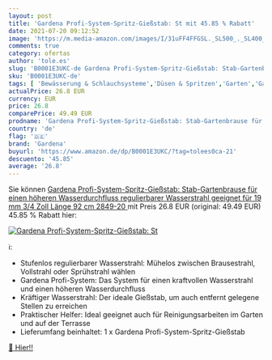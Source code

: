 ```yaml
---
layout: post
title: 'Gardena Profi-System-Spritz-Gießstab: St mit 45.85 % Rabatt'
date: 2021-07-20 09:12:52
image: 'https://m.media-amazon.com/images/I/31uFF4FFGSL._SL500_._SL400_.jpg'
comments: true
category: ofertas
author: 'tole.es'
slug: 'B0001E3UKC-de Gardena Profi-System-Spritz-Gießstab: Stab-Gartenbrause...'
sku: 'B0001E3UKC-de'
tags: [ 'Bewässerung & Schlauchsysteme','Düsen & Spritzen','Garten','Garten- & Bewässerungsgeräte','Gartenschläuche & Zubehör','Ventile & Verbindungen','gardena', ]
actualPrice: 26.8 EUR
currency: EUR
price: 26.8
comparePrice: 49.49 EUR
prodname: 'Gardena Profi-System-Spritz-Gießstab: Stab-Gartenbrause für einen höheren Wasserdurchfluss  regulierbarer Wasserstrahl  geeignet für 19 mm  3/4 Zoll   Länge 92 cm  2849-20 '
country: 'de'
flag: '🇩🇪'
brand: 'Gardena'
buyurl: 'https://www.amazon.de/dp/B0001E3UKC/?tag=tolees0ca-21'
descuento: '45.85'
average: '26.8'
---
```


Sie können [Gardena Profi-System-Spritz-Gießstab: Stab-Gartenbrause für einen höheren Wasserdurchfluss  regulierbarer Wasserstrahl  geeignet für 19 mm  3/4 Zoll   Länge 92 cm  2849-20 ](https://www.amazon.de/dp/B0001E3UKC/?tag=tolees0ca-21) mit Preis 26.8 EUR (original: 49.49 EUR) 45.85 % Rabatt hier:

[![Gardena Profi-System-Spritz-Gießstab: St](https://m.media-amazon.com/images/I/31uFF4FFGSL._SL500_._SL400_.jpg)](https://www.amazon.de/dp/B0001E3UKC/?tag=tolees0ca-21)

ℹ️:

- Stufenlos regulierbarer Wasserstrahl: Mühelos zwischen Brausestrahl, Vollstrahl oder Sprühstrahl wählen
- Gardena Profi-System: Das System für einen kraftvollen Wasserstrahl und einen höheren Wasserdurchfluss
- Kräftiger Wasserstrahl: Der ideale Gießstab, um auch entfernt gelegene Stellen zu erreichen
- Praktischer Helfer: Ideal geeignet auch für Reinigungsarbeiten im Garten und auf der Terrasse
- Lieferumfang beinhaltet: 1 x Gardena Profi-System-Spritz-Gießstab

[🛒 Hier!!](https://www.amazon.de/dp/B0001E3UKC/?tag=tolees0ca-21)
